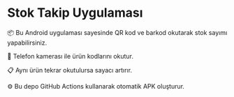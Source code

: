 # Stok Takip Uygulaması

📦 Bu Android uygulaması sayesinde QR kod ve barkod okutarak stok sayımı yapabilirsiniz.

📸 Telefon kamerası ile ürün kodlarını okutur.

📋 Aynı ürün tekrar okutulursa sayacı artırır.

⚙️ Bu depo GitHub Actions kullanarak otomatik APK oluşturur.
